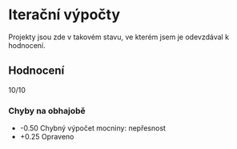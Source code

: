 # Iterační výpočty

Projekty jsou zde v takovém stavu, ve kterém jsem je odevzdával k hodnocení.

## Hodnocení

10/10

### Chyby na obhajobě

 * -0.50 Chybný výpočet mocniny: nepřesnost
 * +0.25 Opraveno

